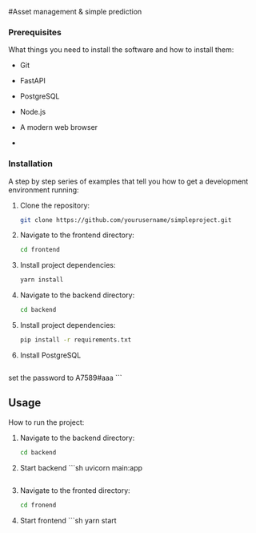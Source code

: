 #Asset management & simple prediction

### Prerequisites

What things you need to install the software and how to install them:

- Git
- FastAPI
- PostgreSQL
- Node.js
- A modern web browser

- 
### Installation

A step by step series of examples that tell you how to get a development environment running:

1. Clone the repository:
    ```sh
    git clone https://github.com/yourusername/simpleproject.git
    ```
2. Navigate to the frontend directory:
    ```sh
    cd frontend 
    ```
3. Install project dependencies:
    ```sh
    yarn install
    ```
4. Navigate to the backend directory:
      ```sh
    cd backend 
    ```

5. Install project dependencies:
    ```sh
   pip install -r requirements.txt
    ```
6. Install PostgreSQL
     ```sh
  set the password to A7589#aaa
    ```
## Usage

How to run the project:

1. Navigate to the backend directory:
      ```sh
    cd backend 
    ```
2. Start backend
         ```sh
    uvicorn main:app 
    ```
3. Navigate to the fronted directory:
      ```sh
    cd fronend 
    ```
4. Start frontend
         ```sh
    yarn start 
    ```
